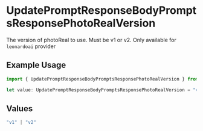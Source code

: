 # UpdatePromptResponseBodyPromptsResponsePhotoRealVersion

The version of photoReal to use. Must be v1 or v2. Only available for `leonardoai` provider

## Example Usage

```typescript
import { UpdatePromptResponseBodyPromptsResponsePhotoRealVersion } from "orq-poc-typescript-multi-env-version/models/operations";

let value: UpdatePromptResponseBodyPromptsResponsePhotoRealVersion = "v1";
```

## Values

```typescript
"v1" | "v2"
```